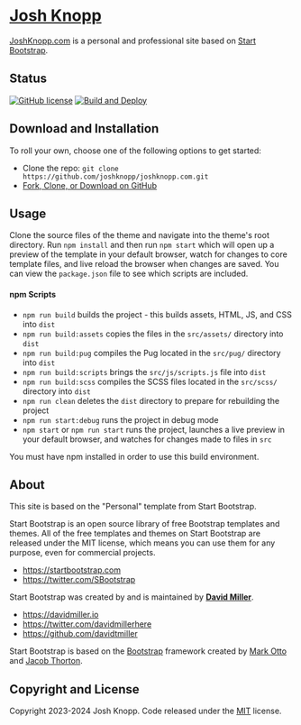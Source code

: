# [Josh Knopp](https://joshknopp.com/)

[JoshKnopp.com](https://joshknopp.com/) is a personal and professional site based on [Start Bootstrap](https://startbootstrap.com/).

## Status

[![GitHub license](https://img.shields.io/badge/license-MIT-blue.svg)](https://raw.githubusercontent.com/joshknopp/joshknopp.com/main/LICENSE)
[![Build and Deploy](https://github.com/joshknopp/joshknopp.com/actions/workflows/build-and-deploy.yml/badge.svg)](https://github.com/joshknopp/joshknopp.com/actions/workflows/build-and-deploy.yml)

## Download and Installation

To roll your own, choose one of the following options to get started:

* Clone the repo: `git clone https://github.com/joshknopp/joshknopp.com.git`
* [Fork, Clone, or Download on GitHub](https://github.com/joshknopp/joshknopp.com)

## Usage

Clone the source files of the theme and navigate into the theme's root directory. Run `npm install` and then run `npm start` which will open up a preview of the template in your default browser, watch for changes to core template files, and live reload the browser when changes are saved. You can view the `package.json` file to see which scripts are included.

#### npm Scripts

* `npm run build` builds the project - this builds assets, HTML, JS, and CSS into `dist`
* `npm run build:assets` copies the files in the `src/assets/` directory into `dist`
* `npm run build:pug` compiles the Pug located in the `src/pug/` directory into `dist`
* `npm run build:scripts` brings the `src/js/scripts.js` file into `dist`
* `npm run build:scss` compiles the SCSS files located in the `src/scss/` directory into `dist`
* `npm run clean` deletes the `dist` directory to prepare for rebuilding the project
* `npm run start:debug` runs the project in debug mode
* `npm start` or `npm run start` runs the project, launches a live preview in your default browser, and watches for changes made to files in `src`

You must have npm installed in order to use this build environment.

## About

This site is based on the "Personal" template from Start Bootstrap.

Start Bootstrap is an open source library of free Bootstrap templates and themes. All of the free templates and themes on Start Bootstrap are released under the MIT license, which means you can use them for any purpose, even for commercial projects.

* <https://startbootstrap.com>
* <https://twitter.com/SBootstrap>

Start Bootstrap was created by and is maintained by **[David Miller](https://davidmiller.io/)**.

* <https://davidmiller.io>
* <https://twitter.com/davidmillerhere>
* <https://github.com/davidtmiller>

Start Bootstrap is based on the [Bootstrap](https://getbootstrap.com/) framework created by [Mark Otto](https://twitter.com/mdo) and [Jacob Thorton](https://twitter.com/fat).

## Copyright and License

Copyright 2023-2024 Josh Knopp. Code released under the [MIT](https://raw.githubusercontent.com/joshknopp/joshknopp.com/main/LICENSE) license.
